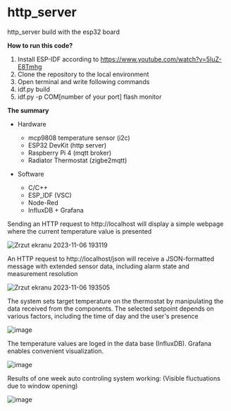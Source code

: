 # http_server
http_server build with the esp32 board

**How to run this code?**

1. Install ESP-IDF according to https://www.youtube.com/watch?v=5IuZ-E8Tmhg
2. Clone the repository to the local environment
3. Open terminal and write following commands
4. idf.py build
5. idf.py -p COM[number of your port] flash monitor

**The summary**

- Hardware
  - mcp9808 temperature sensor (i2c)
  - ESP32 DevKit (http server)
  - Raspberry Pi 4 (mqtt broker)
  - Radiator Thermostat (zigbe2mqtt)

- Software
  - C/C++
  - ESP_IDF (VSC)
  - Node-Red
  - InfluxDB + Grafana
  
Sending an HTTP request to http://localhost will display a simple webpage where the current temperature value is presented

![Zrzut ekranu 2023-11-06 193119](https://github.com/Bagietnik/http_server/assets/84154206/03cf4b28-9f49-4410-8350-39e0faac223a)


An HTTP request to http://localhost/json will receive a JSON-formatted message with extended sensor data, including alarm state and measurement resolution

![Zrzut ekranu 2023-11-06 193505](https://github.com/Bagietnik/http_server/assets/84154206/1939c50c-c9e6-499f-8e09-91e1b271153b)

The system sets target temperature on the thermostat by manipulating the data received from the components.
The selected setpoint depends on various factors, including the time of day and the user's presence

![image](https://github.com/Bagietnik/http_server/assets/84154206/d95a3766-4091-44d4-b1c0-addedcf4f9b3)


The temperature values are loged in the data base (InfluxDB). Grafana enables convenient visualization.

![image](https://github.com/Bagietnik/http_server/assets/84154206/a42dd988-a8da-415b-932d-d18140273513)

Results of one week auto controling system working:
(Visible fluctuations due to window opening)

![image](https://github.com/Bagietnik/http_server/assets/84154206/93eabe19-d520-4354-a51a-6853d922f241)


